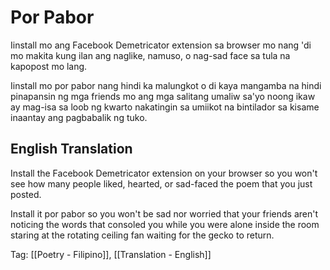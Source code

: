 # Por Pabor

Iinstall mo
ang Facebook Demetricator extension
sa browser mo
nang 'di mo makita
kung ilan
ang naglike,
namuso,
o nag-sad face
sa tula
na kapopost mo lang.

Iinstall mo por pabor
nang hindi ka malungkot
o di kaya mangamba
na hindi pinapansin
ng mga friends mo
ang mga salitang
umaliw sa'yo
noong ikaw ay
mag-isa
sa loob ng kwarto
nakatingin sa umiikot na bintilador
sa kisame
inaantay ang pagbabalik
ng tuko.

## English Translation

Install
the Facebook Demetricator extension
on your browser
so you won't see
how many people
liked,
hearted,
or sad-faced
the poem
that you just posted.

Install it por pabor
so you won't be sad
nor worried
that your friends
aren't noticing
the words
that consoled you
while you were
alone
inside the room
staring at the rotating
ceiling fan
waiting for the gecko
to return.

Tag: [[Poetry - Filipino]], [[Translation - English]]

